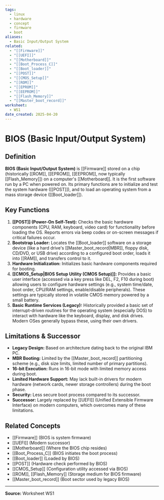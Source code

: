 ```yaml
---
tags:
  - linux
  - hardware
  - concept
  - firmware
  - boot
aliases:
  - Basic Input/Output System
related:
  - "[[Firmware]]"
  - "[[UEFI]]"
  - "[[Motherboard]]"
  - "[[Boot_Process_C]]"
  - "[[Boot_loader]]"
  - "[[POST]]"
  - "[[CMOS_Setup]]"
  - "[[ROM]]"
  - "[[EPROM]]"
  - "[[EEPROM]]"
  - "[[Flash_Memory]]"
  - "[[Master_boot_record]]"
worksheet:
  - WS1
date_created: 2025-04-20
---
```

# BIOS (Basic Input/Output System)

## Definition

**BIOS (Basic Input/Output System)** is [[Firmware]] stored on a chip (historically [[ROM]], [[EPROM]], [[EEPROM]], now typically [[Flash_Memory]]) on a computer's [[Motherboard]]. It is the first software run by a PC when powered on. Its primary functions are to initialize and test the system hardware ([[POST]]), and to load an operating system from a mass storage device ([[Boot_loader]]).

## Key Functions

1.  **[[POST]] (Power-On Self-Test):** Checks the basic hardware components (CPU, RAM, keyboard, video card) for functionality before loading the OS. Reports errors via beep codes or on-screen messages if critical failures occur.
2.  **Bootstrap Loader:** Locates the [[Boot_loader]] software on a storage device (like a hard drive's [[Master_boot_record|MBR]], floppy disk, CD/DVD, or USB drive) according to a configured boot order, loads it into [[RAM]], and transfers control to it.
3.  **Hardware Initialization:** Initializes basic hardware components required for booting.
4.  **[[CMOS_Setup|BIOS Setup Utility (CMOS Setup)]]:** Provides a basic user interface (accessed via a key press like DEL, F2, F10 during boot) allowing users to configure hardware settings (e.g., system time/date, boot order, CPU/RAM settings, enable/disable peripherals). These settings are typically stored in volatile CMOS memory powered by a small battery.
5.  **Basic Runtime Services (Legacy):** Historically provided a basic set of interrupt-driven routines for the operating system (especially DOS) to interact with hardware like the keyboard, display, and disk drives. Modern OSes generally bypass these, using their own drivers.

## Limitations & Successor

- **Legacy Design:** Based on architecture dating back to the original IBM PC.
- **MBR Booting:** Limited by the [[Master_boot_record]] partitioning scheme (e.g., disk size limits, limited number of primary partitions).
- **16-bit Execution:** Runs in 16-bit mode with limited memory access during boot.
- **Limited Hardware Support:** May lack built-in drivers for modern hardware (network cards, newer storage controllers) during the boot phase.
- **Security:** Less secure boot process compared to its successor.
- **Successor:** Largely replaced by [[UEFI]] (Unified Extensible Firmware Interface) on modern computers, which overcomes many of these limitations.

## Related Concepts
- [[Firmware]] (BIOS is system firmware)
- [[UEFI]] (Modern successor)
- [[Motherboard]] (Where the BIOS chip resides)
- [[Boot_Process_C]] (BIOS initiates the boot process)
- [[Boot_loader]] (Loaded by BIOS)
- [[POST]] (Hardware check performed by BIOS)
- [[CMOS_Setup]] (Configuration utility accessed via BIOS)
- [[ROM]], [[Flash_Memory]] (Storage medium for BIOS firmware)
- [[Master_boot_record]] (Boot sector used by legacy BIOS)

---
**Source:** Worksheet WS1